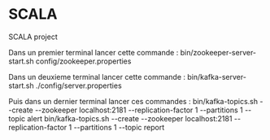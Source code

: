 # SCALA
SCALA project

Dans un premier terminal lancer cette commande : bin/zookeeper-server-start.sh config/zookeeper.properties

Dans un deuxieme terminal lancer cette commande : bin/kafka-server-start.sh ./config/server.properties

Puis dans un dernier terminal lancer ces commandes : 
bin/kafka-topics.sh --create --zookeeper localhost:2181 --replication-factor 1 --partitions 1 --topic alert
bin/kafka-topics.sh --create --zookeeper localhost:2181 --replication-factor 1 --partitions 1 --topic report